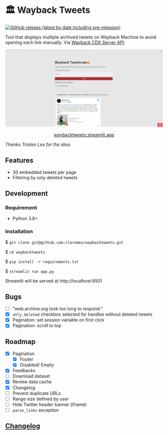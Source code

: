 # 🏛️ Wayback Tweets

[![GitHub release (latest by date including pre-releases)](https://img.shields.io/github/v/release/claromes/waybacktweets?include_prereleases)](https://github.com/claromes/waybacktweets/releases)

Tool that displays multiple archived tweets on Wayback Machine to avoid opening each link manually. Via [Wayback CDX Server API](https://github.com/internetarchive/wayback/tree/master/wayback-cdx-server).

<p align="center">
    <img src="assets/app.png" width="700">
</p>
<p align="center">
    <a href="https://waybacktweets.streamlit.app">waybacktweets.streamlit.app</a>
</p>

*Thanks Tristan Lee for the idea.*

## Features

- 30 embedded tweets per page
- Filtering by only deleted tweets

## Development

### Requirement

- Python 3.8+

### Installation

$ `git clone git@github.com:claromes/waybacktweets.git`

$ `cd waybacktweets`

$ `pip install -r requirements.txt`

$ `streamlit run app.py`

Streamlit will be served at http://localhost:8501

## Bugs

- [ ] "web.archive.org took too long to respond."
- [x] `only_deleted` checkbox selected for handles without deleted tweets
- [x] Pagination: set session variable on first click
- [x] Pagination: scroll to top

## Roadmap

- [x] Pagination
    - [x] Footer
    - [x] Disabled/ Empty
- [x] Feedbacks
- [ ] Download dataset
- [x] Review data cache
- [x] Changelog
- [ ] Prevent duplicate URLs
- [ ] Range size defined by user
- [ ] Hide Twitter header banner (iframe)
- [ ] `parse_links` exception

## [Changelog](/CHANGELOG.md)
